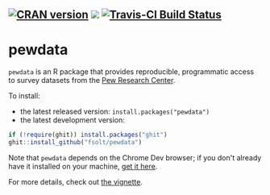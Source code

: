 [![CRAN version](http://www.r-pkg.org/badges/version/pewdata)](https://cran.r-project.org/package=pewdata) ![](http://cranlogs.r-pkg.org/badges/grand-total/pewdata) [![Travis-CI Build Status](https://travis-ci.org/fsolt/pewdata.svg?branch=master)](https://travis-ci.org/fsolt/pewdata)
------------------------------------------------------------------------
pewdata
=========

`pewdata` is an R package that provides reproducible, programmatic access to survey datasets from the [Pew Research Center](http://www.pewresearch.org).

To install:

* the latest released version: `install.packages("pewdata")`
* the latest development version: 

```R
if (!require(ghit)) install.packages("ghit")
ghit::install_github("fsolt/pewdata")
```

Note that `pewdata` depends on the Chrome Dev browser; if you don't already have it installed on your machine, [get it here](https://www.google.com/chrome/dev/).

For more details, check out [the vignette](https://cran.r-project.org/package=pewdata/vignettes/pewdata-vignette.html).
